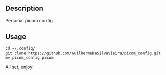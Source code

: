## Description
Personal picom config

## Usage
```
cd ~/.config/
git clone https://github.com/GuilhermeDaSilvaVieira/picom_config.git
mv picom_config picom
```
All set, enjoy!

